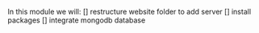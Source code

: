 In this module we will:
[] restructure website folder to add server
[] install packages
[] integrate mongodb database